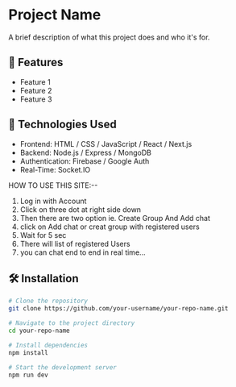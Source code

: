 # Project Name

A brief description of what this project does and who it's for.

## 🚀 Features

- Feature 1
- Feature 2
- Feature 3

## 🔧 Technologies Used

- Frontend: HTML / CSS / JavaScript / React / Next.js
- Backend: Node.js / Express / MongoDB
- Authentication: Firebase / Google Auth
- Real-Time: Socket.IO


HOW TO USE THIS SITE:--

1) Log in with Account
2) Click on three dot at right side down
3) Then there are two option ie. Create Group And Add chat
4) click on Add chat or creat group with registered users
5) Wait for 5 sec
6) There will list of registered Users
7) you can chat end to end in real time...



## 🛠️ Installation

```bash
# Clone the repository
git clone https://github.com/your-username/your-repo-name.git

# Navigate to the project directory
cd your-repo-name

# Install dependencies
npm install

# Start the development server
npm run dev
